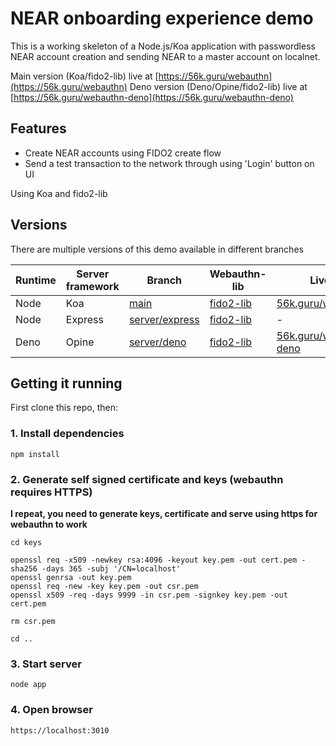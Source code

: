 # NEAR onboarding experience demo 

This is a working skeleton of a Node.js/Koa application with passwordless NEAR account creation and sending NEAR to a master account on localnet.

Main version (Koa/fido2-lib) live at [https://56k.guru/webauthn](https://56k.guru/webauthn)
Deno version (Deno/Opine/fido2-lib) live at [https://56k.guru/webauthn-deno](https://56k.guru/webauthn-deno)

## Features

*  Create NEAR accounts using FIDO2 create flow
*  Send a test transaction to the network through using 'Login' button on UI


Using Koa and fido2-lib

## Versions

There are multiple versions of this demo available in different branches

| Runtime | Server framework | Branch | Webauthn-lib | Live at |
| ------- | ---------------- | ------ | ------------ | ------- |
| Node | Koa | [main](https://github.com/Hexagon/webauthn-skeleton) | [fido2-lib](https://www.npmjs.com/package/fido2-lib) | [56k.guru/webauthn](https://56k.guru/webauthn) |
| Node | Express | [server/express](https://github.com/Hexagon/webauthn-skeleton/tree/server/express) | [fido2-lib](https://www.npmjs.com/package/fido2-lib) | - |
| Deno | Opine | [server/deno](https://github.com/Hexagon/webauthn-skeleton/tree/server/deno) | [fido2-lib](https://www.npmjs.com/package/fido2-lib) | [56k.guru/webauthn-deno](https://56k.guru/webauthn-deno) |

## Getting it running

First clone this repo, then:

### 1. Install dependencies

```npm install```

### 2. Generate self signed certificate and keys (webauthn requires HTTPS)

**I repeat, you need to generate keys, certificate and serve using https for webauthn to work**

```
cd keys

openssl req -x509 -newkey rsa:4096 -keyout key.pem -out cert.pem -sha256 -days 365 -subj '/CN=localhost'
openssl genrsa -out key.pem
openssl req -new -key key.pem -out csr.pem
openssl x509 -req -days 9999 -in csr.pem -signkey key.pem -out cert.pem

rm csr.pem

cd ..
```

### 3. Start server 

```node app```

### 4. Open browser

```https://localhost:3010```

